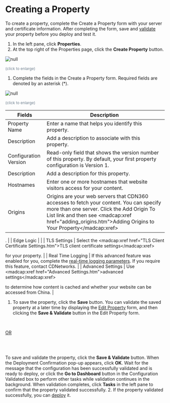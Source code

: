 <!--?xml version="1.0" encoding="utf-8"?-->

<link href="../Resources/TableStyles/Rows.css" rel="stylesheet" madcap:stylesheettype="table">

<link href="" rel="stylesheet" type="text/css">

# Creating a Property

To create a property, complete the Create a Property form with your server and certificate information. After completing the form, save and [validate](<Validating Properties.htm>) your property before you deploy and test it.

1. In the left pane, click **Properties**.
2. At the top right of the Properties page, click the **Create Property** button. 

<!-- -->

![null](<../Resources/Images/Create Property.png>)

<span style="color: #708090; font-size: 9pt;">(click to enlarge)</span>

1. Complete the fields in the Create a Property form. Required fields are denoted by an asterisk (\*).

<!-- -->

![null](<../Resources/Images/Create a Property.png>)

<span style="color: #708090; font-size: 9pt;">(click to enlarge)</span>

| **Fields**                                                                                                                                                                                                                                            | **Description**                                                                                                                                                                                                                                       |
| ----------------------------------------------------------------------------------------------------------------------------------------------------------------------------------------------------------------------------------------------------- | ----------------------------------------------------------------------------------------------------------------------------------------------------------------------------------------------------------------------------------------------------- |
| Property Name                                                                                                                                                                                                                                         | Enter a name that helps you identify this property.                                                                                                                                                                                                   |
| Description                                                                                                                                                                                                                                           | Add a description to associate with this property.                                                                                                                                                                                                    |
| Configuration Version                                                                                                                                                                                                                                 | Read-only field that shows the version number of this property. By default, your first property configuration is Version 1.                                                                                                                           |
| Description                                                                                                                                                                                                                                           | Add a description for this property.                                                                                                                                                                                                                  |
| Hostnames                                                                                                                                                                                                                                             | Enter one or more hostnames that website visitors access for your content.                                                                                                                                                                            |
| Origins                                                                                                                                                                                                                                               | Origins are your web servers that CDN360 accesses to fetch your content. You can specify more than one server. Click the Add Origin To List link and then see <madcap:xref href="adding_origins.htm">Adding Origins to Your Property</madcap:xref>

. |
| Edge Logic                                                                                                                                                                                                                                            |                                                                                                                                                                                                                                                       |
| TLS Settings                                                                                                                                                                                                                                          | Select the <madcap:xref href="TLS Client Certificate Settings.htm">TLS client certificate settings</madcap:xref>

 for your property.                                                                                                                 |
| Real Time Logging                                                                                                                                                                                                                                     | If this advanced feature was enabled for you, complete the [real-time logging parameters](<Real Time Logging.htm>). If you require this feature, contact CDNetworks.                                                                                  |
| Advanced Settings                                                                                                                                                                                                                                     | Use <madcap:xref href="Advanced Settings.htm">advanced settings</madcap:xref>

 to determine how content is cached and whether your website can be accessed from China.                                                                               |

1. To save the property, click the **Save** button. You can validate the saved property at a later time by displaying the [Edit Property](<Editing Properties.htm>) form, and then clicking the **Save & Validate** button in the Edit Property form.<br>

<br>

<u>OR</u>

<br>

<br>

To save and validate the property, click the **Save & Validate** button. When the Deployment Confirmation pop-up appears, click **OK**. Wait for the message that the configuration has been successfully validated and is ready to deploy, or click the **Go to Dashboard** button in the Configuration Validated box to perform other tasks while validation continues in the background. When validation completes, click **Tasks** in the left pane to confirm that the property validated successfully.
2. If the property validated successfully, you can [deploy](<Deploying Your Property.htm>) it.

<!-- -->

